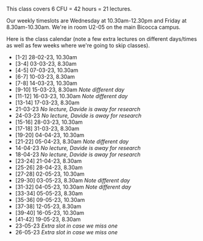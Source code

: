 This class covers 6 CFU = 42 hours = 21 lectures. 

Our weekly timeslots are Wednesday at 10.30am-12.30pm and Friday at 8.30am-10.30am. We're in room U2-05 on the main Bicocca campus.

Here is the class calendar (note a few extra lectures on different days/times as well as few weeks where we're going to skip classes).

 - [1-2] 28-02-23, 10.30am
 - [3-4] 03-03-23, 8.30am
 - [4-5] 07-03-23, 10.30am
 - [6-7] 10-03-23, 8.30am
 - [7-8] 14-03-23, 10.30am
 - [9-10] 15-03-23, 8.30am *Note different day*
 - [11-12] 16-03-23, 10.30am *Note different day*
 - [13-14] 17-03-23, 8.30am
 - 21-03-23 *No lecture, Davide is away for research*
 - 24-03-23 *No lecture, Davide is away for research*
 - [15-16] 28-03-23, 10.30am
 - [17-18] 31-03-23, 8.30am
 - [19-20] 04-04-23, 10.30am
 - [21-22] 05-04-23, 8.30am *Note different day*
 - 14-04-23 *No lecture, Davide is away for research*
 - 18-04-23 *No lecture, Davide is away for research*
 - [23-24] 21-04-23, 8.30am
 - [25-26] 28-04-23, 8.30am
 - [27-28] 02-05-23, 10.30am
 - [29-30] 03-05-23, 8.30am *Note different day*
 - [31-32] 04-05-23, 10.30am *Note different day*
 - [33-34] 05-05-23, 8.30am
 - [35-36] 09-05-23, 10.30am
 - [37-38] 12-05-23, 8.30am
 - [39-40] 16-05-23, 10.30am
 - [41-42] 19-05-23, 8.30am
 - 23-05-23 *Extra slot in case we miss one*
 - 26-05-23 *Extra slot in case we miss one*
